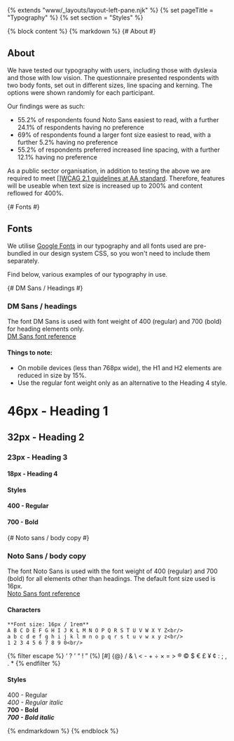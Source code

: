 {% extends "www/_layouts/layout-left-pane.njk" %}
{% set pageTitle = "Typography" %}
{% set section = "Styles" %}

{% block content %}
{% markdown %}
{# About #}

## About

We have tested our typography with users, including those with dyslexia and those with low vision. The questionnaire presented respondents with two body fonts, set out in different sizes, line spacing and kerning. The options were shown randomly for each participant.

Our findings were as such:

- 55.2% of respondents found Noto Sans easiest to read, with a further 24.1% of respondents having no preference
- 69% of respondents found a larger font size easiest to read, with a further 5.2% having no preference
- 55.2% of respondents preferred increased line spacing, with a further 12.1% having no preference

As a public sector organisation, in addition to testing the above we are required to meet []<a href="https://www.gov.uk/service-manual/helping-people-to-use-your-service/understanding-wcag#applying-wcag-21-guidelines" target="_blank">WCAG 2.1 guidelines at AA standard</a>.
Therefore, features will be useable when text size is increased up to 200% and content reflowed for 400%.

{# Fonts #}

## Fonts

We utilise <a href="https://fonts.google.com/" target="_blank">Google Fonts</a> in our typography and all fonts used are pre-bundled in our design system CSS, so you won't need to include them separately.

Find below, various examples of our typography in use.

{# DM Sans / Headings #}

### DM Sans / headings

The font DM Sans is used with font weight of 400 (regular) and 700 (bold) for heading elements only. <br/>
<a href="https://fonts.google.com/specimen/DM+Sans?selection.family=DM+Sans:700" target="_blank">DM Sans font reference</a>

#### Things to note:

- On mobile devices (less than 768px wide), the H1 and H2 elements are reduced in size by 15%.
- Use the regular font weight only as an alternative to the Heading 4 style.

# 46px - Heading 1

## 32px - Heading 2

### 23px - Heading 3

#### 18px - Heading 4

#### Styles

<div class="wmnds-heading-font">
<h4 class="wmnds-m-none wmnds-weight-400">400 - Regular<br/></h4>
<h4 class="wmnds-m-none">700 - Bold</h4>
</div>

{# Noto sans / body copy #}

### Noto Sans / body copy

The font Noto Sans is used with the font weight of 400 (regular) and 700 (bold) for all elements other than headings. The default font size used is 16px.<br/>
<a href="https://fonts.google.com/specimen/Noto+Sans?selection.family=Noto+Sans:400,700" target="_blank">Noto Sans font reference</a>

#### Characters

    **Font size: 16px / 1rem**
    A B C D E F G H I J K L M N O P Q R S T U V W X Y Z<br/>
    a b c d e f g h i j k l m n o p q r s t u v w x y z<br/>
    1 2 3 4 5 6 7 8 9 0<br/>

{% filter escape %}
‘ ? ’ “ ! ” (%) [#] {@} / & \ < - + ÷ × = > ® © $ € £ ¥ ¢ : ; , . \*
{% endfilter %}

#### Styles

400 - Regular<br/>
_400 - Regular italic_<br/>
**700 - Bold**<br/>
_**700 - Bold italic**_

{% endmarkdown %}
{% endblock %}
